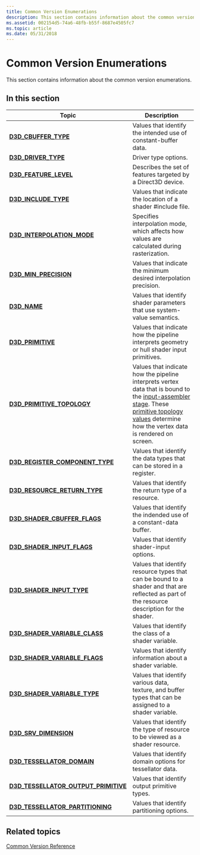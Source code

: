 ```yaml
---
title: Common Version Enumerations
description: This section contains information about the common version enumerations.
ms.assetid: 002154d5-74a6-48fb-b55f-8687e4505fc7
ms.topic: article
ms.date: 05/31/2018
---
```


# Common Version Enumerations

This section contains information about the common version enumerations.

## 

## In this section



| Topic                                                                                      | Description                                                                                                                                                                                                                                                                                                                                |
|--------------------------------------------------------------------------------------------|--------------------------------------------------------------------------------------------------------------------------------------------------------------------------------------------------------------------------------------------------------------------------------------------------------------------------------------------|
| [**D3D\_CBUFFER\_TYPE**](/windows/desktop/api/D3DCommon/ne-d3dcommon-d3d_cbuffer_type)<br/>                                  | Values that identify the intended use of constant-buffer data. <br/>                                                                                                                                                                                                                                                                 |
| [**D3D\_DRIVER\_TYPE**](/windows/desktop/api/D3DCommon/ne-d3dcommon-d3d_driver_type)<br/>                                    | Driver type options.<br/>                                                                                                                                                                                                                                                                                                            |
| [**D3D\_FEATURE\_LEVEL**](/windows/desktop/api/D3DCommon/ne-d3dcommon-d3d_feature_level)<br/>                                | Describes the set of features targeted by a Direct3D device. <br/>                                                                                                                                                                                                                                                                   |
| [**D3D\_INCLUDE\_TYPE**](/windows/desktop/api/D3DCommon/ne-d3dcommon-d3d_include_type)<br/>                                  | Values that indicate the location of a shader \#include file. <br/>                                                                                                                                                                                                                                                                  |
| [**D3D\_INTERPOLATION\_MODE**](/windows/desktop/api/D3DCommon/ne-d3dcommon-d3d_interpolation_mode)<br/>                      | Specifies interpolation mode, which affects how values are calculated during rasterization.<br/>                                                                                                                                                                                                                                     |
| [**D3D\_MIN\_PRECISION**](/windows/desktop/api/D3DCommon/ne-d3dcommon-d3d_min_precision)<br/>                                | Values that indicate the minimum desired interpolation precision.<br/>                                                                                                                                                                                                                                                               |
| [**D3D\_NAME**](/windows/desktop/api/D3DCommon/ne-d3dcommon-d3d_name)<br/>                                                   | Values that identify shader parameters that use system-value semantics.<br/>                                                                                                                                                                                                                                                         |
| [**D3D\_PRIMITIVE**](/windows/desktop/api/D3DCommon/ne-d3dcommon-d3d_primitive)<br/>                                         | Values that indicate how the pipeline interprets geometry or hull shader input primitives.<br/>                                                                                                                                                                                                                                      |
| [**D3D\_PRIMITIVE\_TOPOLOGY**](/windows/desktop/api/D3DCommon/ne-d3dcommon-d3d_primitive_topology)<br/>                      | Values that indicate how the pipeline interprets vertex data that is bound to the [input-assembler stage](d3d10-graphics-programming-guide-input-assembler-stage.md). These [primitive topology values](https://docs.microsoft.com/windows/desktop/direct3d11/d3d10-graphics-programming-guide-primitive-topologies) determine how the vertex data is rendered on screen.<br/> |
| [**D3D\_REGISTER\_COMPONENT\_TYPE**](/windows/desktop/api/D3DCommon/ne-d3dcommon-d3d_register_component_type)<br/>           | Values that identify the data types that can be stored in a register.<br/>                                                                                                                                                                                                                                                           |
| [**D3D\_RESOURCE\_RETURN\_TYPE**](/windows/desktop/api/D3DCommon/ne-d3dcommon-d3d_resource_return_type)<br/>                 | Values that identify the return type of a resource.<br/>                                                                                                                                                                                                                                                                             |
| [**D3D\_SHADER\_CBUFFER\_FLAGS**](/windows/desktop/api/D3DCommon/ne-d3dcommon-d3d_shader_cbuffer_flags)<br/>                 | Values that identify the indended use of a constant-data buffer.<br/>                                                                                                                                                                                                                                                                |
| [**D3D\_SHADER\_INPUT\_FLAGS**](/windows/desktop/api/D3DCommon/ne-d3dcommon-d3d_shader_input_flags)<br/>                     | Values that identify shader-input options.<br/>                                                                                                                                                                                                                                                                                      |
| [**D3D\_SHADER\_INPUT\_TYPE**](/windows/desktop/api/D3DCommon/ne-d3dcommon-d3d_shader_input_type)<br/>                       | Values that identify resource types that can be bound to a shader and that are reflected as part of the resource description for the shader.<br/>                                                                                                                                                                                    |
| [**D3D\_SHADER\_VARIABLE\_CLASS**](/windows/desktop/api/D3DCommon/ne-d3dcommon-d3d_shader_variable_class)<br/>               | Values that identify the class of a shader variable.<br/>                                                                                                                                                                                                                                                                            |
| [**D3D\_SHADER\_VARIABLE\_FLAGS**](/windows/desktop/api/D3DCommon/ne-d3dcommon-d3d_shader_variable_flags)<br/>               | Values that identify information about a shader variable.<br/>                                                                                                                                                                                                                                                                       |
| [**D3D\_SHADER\_VARIABLE\_TYPE**](/windows/desktop/api/D3DCommon/ne-d3dcommon-d3d_shader_variable_type)<br/>                 | Values that identify various data, texture, and buffer types that can be assigned to a shader variable.<br/>                                                                                                                                                                                                                         |
| [**D3D\_SRV\_DIMENSION**](/windows/desktop/api/D3DCommon/ne-d3dcommon-d3d_srv_dimension)<br/>                                | Values that identify the type of resource to be viewed as a shader resource.<br/>                                                                                                                                                                                                                                                    |
| [**D3D\_TESSELLATOR\_DOMAIN**](/windows/desktop/api/D3DCommon/ne-d3dcommon-d3d_tessellator_domain)<br/>                      | Values that identify domain options for tessellator data.<br/>                                                                                                                                                                                                                                                                       |
| [**D3D\_TESSELLATOR\_OUTPUT\_PRIMITIVE**](/windows/desktop/api/D3DCommon/ne-d3dcommon-d3d_tessellator_output_primitive)<br/> | Values that identify output primitive types.<br/>                                                                                                                                                                                                                                                                                    |
| [**D3D\_TESSELLATOR\_PARTITIONING**](/windows/desktop/api/D3DCommon/ne-d3dcommon-d3d_tessellator_partitioning)<br/>          | Values that identify partitioning options.<br/>                                                                                                                                                                                                                                                                                      |



 

## Related topics

<dl> <dt>

[Common Version Reference](d3d11-graphics-reference-d3d11-common.md)
</dt> </dl>

 

 





